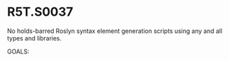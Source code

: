 # R5T.S0037

No holds-barred Roslyn syntax element generation scripts using any and all types and libraries.


GOALS:
